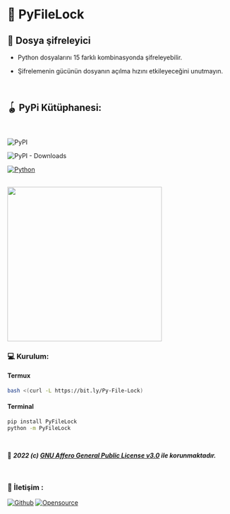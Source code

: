 # **🔐 PyFileLock**

## **🔑 Dosya şifreleyici**

- Python dosyalarını 15 farklı kombinasyonda şifreleyebilir.

- Şifrelemenin gücünün dosyanın açılma hızını etkileyeceğini unutmayın.
</br>

## **🪀 PyPi Kütüphanesi:**

</br>

![PyPI](https://img.shields.io/pypi/v/PyFileLock?color=yellow&logo=python&logoColor=cyan&style=for-the-badge)
</br>

![PyPI - Downloads](https://img.shields.io/pypi/dm/PyFileLock?label=%C4%B0nd%C4%B0rme&logo=python&style=for-the-badge)
</br>

[![Python](https://img.shields.io/badge/Python-ile%20yap%C4%B1ld%C4%B1-yellow?style=for-the-badge&logo=python&logoColor=cyan)](https://python.org)
</br>

<br><a href="https://t.me/G4rip"><img src="https://github.com/aylak-github/PyFileLock/blob/master/ss.png?raw=true" width="350"></a></br>

### **💻 Kurulum:**

#### **Termux**

```sh
bash <(curl -L https://bit.ly/Py-File-Lock)
```

#### **Terminal**

```sh
pip install PyFileLock
python -m PyFileLock
```

</br>

📅 ***2022 (c) [GNU Affero General Public License v3.0](https://github.com/aylak-github/PyFileLock/blob/master/LICENSE) ile korunmaktadır.***

</br>

### **📡 İletişim :**

[![Github](https://img.shields.io/badge/Github-525252?style=for-the-badge&logo=github)](https://github.com/aylak-github) [![Opensource](https://img.shields.io/badge/Telegram-2CA5E0?style=for-the-badge&logo=telegram&logoColor=white)](https://t.me/G4rip)

</br>